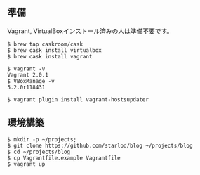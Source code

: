 ## 準備

Vagrant, VirtualBoxインストール済みの人は準備不要です。

```
$ brew tap caskroom/cask
$ brew cask install virtualbox
$ brew cask install vagrant

$ vagrant -v
Vagrant 2.0.1
$ VBoxManage -v
5.2.0r118431

$ vagrant plugin install vagrant-hostsupdater
```

## 環境構築

```
$ mkdir -p ~/projects;
$ git clone https://github.com/starlod/blog ~/projects/blog
$ cd ~/projects/blog
$ cp Vagrantfile.example Vagrantfile
$ vagrant up
```
